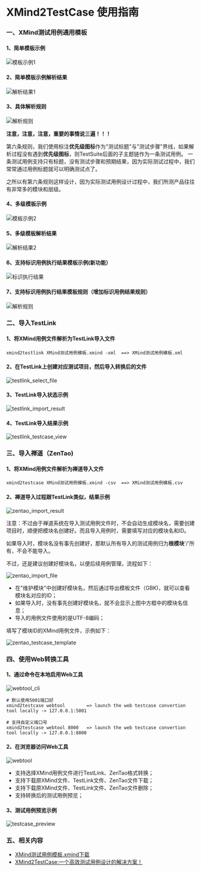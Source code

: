 # XMind2TestCase 使用指南


### 一、XMind测试用例通用模板

#### 1、简单模板示例

![模板示例1](testcase_template_demo1.png)

#### 2、简单模板示例解析结果

![解析结果1](demo1_convert_result.png)

#### 3、具体解析规则

![解析规则](xmind_testcase_template_rule.png)

**注意，注意，注意，重要的事情说三遍！！！**

第六条规则，我们使用标注**优先级图标**作为"测试标题"与"测试步骤"界线，如果解析过程没有遇到**优先级图标**，则TestSuite后面的子主题链作为一条测试用例。
一条测试用例支持只有标题，没有测试步骤和预期结果，因为实际测试过程中，我们常常通过用例标题就可以明确测试点了。

之所以有第六条规则这样设计，因为实际测试用例设计过程中，我们所测产品往往有非常多的模块和层级。

#### 4、多级模板示例

![模板示例2](testcase_template_demo2.png)

#### 5、多级模板解析结果

![解析结果2](demo2_convert_result.png)

#### 6、支持标识用例执行结果模板示例(新功能）

![标识执行结果](testcase_template_demo3.png)

#### 7、支持标识用例执行结果模板规则（增加标识用例结果规则）

![解析规则](xmind_testcase_template_rule1.png)


### 二、导入TestLink

#### 1、将XMind用例文件解析为TestLink导入文件

```
xmind2testlink XMind测试用例模板.xmind -xml  ==> XMind测试用例模板.xml
```

#### 2、在TestLink上创建对应测试项目，然后导入转换后的文件

![testlink_select_file](testlink_select_file.png)

#### 3、TestLink导入状态示例

![testlink_import_result](testlink_import_result.png)

#### 4、TestLink导入结果示例

![testlink_testcase_view](testlink_testcase_view.png)


### 三、导入禅道（ZenTao)

#### 1、将XMind用例文件解析为禅道导入文件

```
xmind2testcase XMind测试用例模板.xmind -csv  ==> XMind测试用例模板.csv
```

#### 2、禅道导入过程跟TestLink类似，结果示例

![zentao_import_result](zentao_import_result.png)


注意：不过由于禅道系统在导入测试用例文件时，不会自动生成模块名，需要创建项目时，顺便把模块名创建好。而且导入用例时，需要填写对应的模块名和ID。

如果导入时，模块名没有事先创建好，那默认所有导入的测试用例归为**根模块**'/'所有，不会不能导入。

不过，还是建议创建好模块名，以便后续用例管理，流程如下：

![zentao_import_file](zentao_import_file.png)

- 在"维护模块"中创建好模块名，然后通过导出模板文件（GBK)，就可以查看模块名对应的ID；
- 如果导入时，没有事先创建好模块名，就不会显示上图中方框中的模块名信息；
- 导入的用例文件使用的是UTF-8编码；

填写了模块ID的XMind用例文件，示例如下：

![zentao_testcase_template](zentao_testcase_template.png)


### 四、使用Web转换工具

#### 1、通过命令在本地启用Web工具
![webtool_cli](webtool_cli.png)
```
# 默认使用5001端口好
xmind2testcase webtool        => launch the web testcase convertion tool locally -> 127.0.0.1:5001

# 支持自定义端口号
xmind2testcase webtool 8000   => launch the web testcase convertion tool locally -> 127.0.0.1:8000
```

#### 2、在浏览器访问Web工具
![webtool](webtool.png)

- 支持选择XMind用例文件进行TestLink、ZenTao格式转换；
- 支持下载原XMind文件、TestLink文件、ZenTao文件下载；
- 支持下载原XMind文件、TestLink文件、ZenTao文件删除；
- 支持转换后的测试用例预览；

#### 3、测试用例预览示例
![testcase_preview](xmind_to_testcase_preview.png)


### 五、相关内容
- [XMind测试用例模板.xmind下载](XMind测试用例模板.xmind)
- [XMind2TestCase:一个高效测试用例设计的解决方案！](https://pypi.org/project/xmind2testcase2021/1.0.5/)